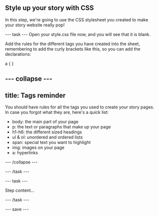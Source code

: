 ## Style up your story with CSS

In this step, we're going to use the CSS stylesheet you created to make your story website really pop! 

--- task ---
Open your style.css file now, and you will see that it is blank. 

Add the rules for the different tags you have created into the sheet, remembering to add the curly brackets like this, so you can add the declarations:

a { }

--- collapse ---
---
title: Tags reminder
---

You should have rules for all the tags you used to create your story pages. In case you forgot what they are, here's a quick list:

+ body: the main part of your page
+ p: the text or paragraphs that make up your page
+ h1-h6: the different sized headings
+ ul & ol: unordered and ordered lists
+ span: special text you want to highlight
+ img: images on your page
+ a: hyperlinks

--- /collapse ---

--- /task ---

--- task ---

Step content...

--- /task ---

--- save ---